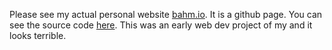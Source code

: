 Please see my actual personal website [bahm.io](bahm.io). It is a github page. You can see the source code [here](http://github.com/techfreek/techfree.github.io). This was an early web dev project of my and it looks terrible.
